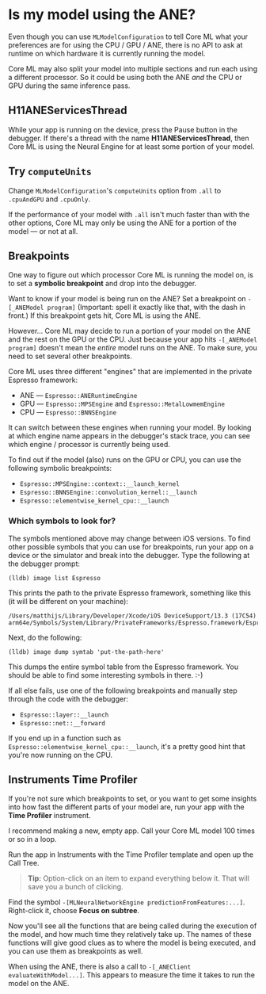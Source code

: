 # Is my model using the ANE?

Even though you can use `MLModelConfiguration` to tell Core ML what your preferences are for using the CPU / GPU / ANE, there is no API to ask at runtime on which hardware it is currently running the model. 

Core ML may also split your model into multiple sections and run each using a different processor. So it could be using both the ANE *and* the CPU or GPU during the same inference pass.

## H11ANEServicesThread

While your app is running on the device, press the Pause button in the debugger. If there's a thread with the name **H11ANEServicesThread**, then Core ML is using the Neural Engine for at least some portion of your model.

## Try `computeUnits`

Change `MLModelConfiguration`'s `computeUnits` option from `.all` to `.cpuAndGPU` and `.cpuOnly`. 

If the performance of your model with `.all` isn't much faster than with the other options, Core ML may only be using the ANE for a portion of the model — or not at all.

## Breakpoints

One way to figure out which processor Core ML is running the model on, is to set a **symbolic breakpoint** and drop into the debugger.

Want to know if your model is being run on the ANE? Set a breakpoint on `-[_ANEModel program]` (Important: spell it exactly like that, with the dash in front.) If this breakpoint gets hit, Core ML is using the ANE.

However... Core ML may decide to run a portion of your model on the ANE and the rest on the GPU or the CPU. Just because your app hits `-[_ANEModel program]` doesn't mean the *entire* model runs on the ANE. To make sure, you need to set several other breakpoints.

Core ML uses three different "engines" that are implemented in the private Espresso framework:

- ANE — `Espresso::ANERuntimeEngine`
- GPU — `Espresso::MPSEngine` and `Espresso::MetalLowmemEngine`
- CPU — `Espresso::BNNSEngine`

It can switch between these engines when running your model. By looking at which engine name appears in the debugger's stack trace, you can see which engine / processor is currently being used.

To find out if the model (also) runs on the GPU or CPU, you can use the following symbolic breakpoints:

- `Espresso::MPSEngine::context::__launch_kernel`
- `Espresso::BNNSEngine::convolution_kernel::__launch`
- `Espresso::elementwise_kernel_cpu::__launch`

### Which symbols to look for?

The symbols mentioned above may change between iOS versions. To find other possible symbols that you can use for breakpoints, run your app on a device or the simulator and break into the debugger. Type the following at the debugger prompt:

```nohighlight
(lldb) image list Espresso
```

This prints the path to the private Espresso framework, something like this (it will be different on your machine):

```nohighlight
/Users/matthijs/Library/Developer/Xcode/iOS DeviceSupport/13.3 (17C54) arm64e/Symbols/System/Library/PrivateFrameworks/Espresso.framework/Espresso
```

Next, do the following:

```nohighlight
(lldb) image dump symtab 'put-the-path-here'
```

This dumps the entire symbol table from the Espresso framework. You should be able to find some interesting symbols in there. :-)

If all else fails, use one of the following breakpoints and manually step through the code with the debugger:

- `Espresso::layer::__launch`
- `Espresso::net::__forward`

If you end up in a function such as `Espresso::elementwise_kernel_cpu::__launch`, it's a pretty good hint that you're now running on the CPU.

## Instruments Time Profiler

If you're not sure which breakpoints to set, or you want to get some insights into how fast the different parts of your model are, run your app with the **Time Profiler** instrument.

I recommend making a new, empty app. Call your Core ML model 100 times or so in a loop. 

Run the app in Instruments with the Time Profiler template and open up the Call Tree. 

> **Tip:** Option-click on an item to expand everything below it. That will save you a bunch of clicking.

Find the symbol `-[MLNeuralNetworkEngine predictionFromFeatures:...]`. Right-click it, choose **Focus on subtree**.

Now you'll see all the functions that are being called during the execution of the model, and how much time they relatively take up. The names of these functions will give good clues as to where the model is being executed, and you can use them as breakpoints as well.

When using the ANE, there is also a call to `-[_ANEClient evaluateWithModel...]`. This appears to measure the time it takes to run the model on the ANE.

